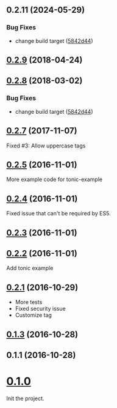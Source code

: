 <a name="0.2.11"></a>
## 0.2.11 (2024-05-29)


### Bug Fixes

* change build target ([5842d44](https://github.com/CedricVerlinden/bbcode-to-react-18/commit/5842d44))



<a name="0.2.9"></a>
## [0.2.9](https://github.com/JimLiu/bbcode-to-react/compare/0.2.8...0.2.9) (2018-04-24)



<a name="0.2.8"></a>
## [0.2.8](https://github.com/JimLiu/bbcode-to-react/compare/0.2.7...0.2.8) (2018-03-02)


### Bug Fixes

* change build target ([5842d44](https://github.com/JimLiu/bbcode-to-react/commit/5842d44))



<a name="0.2.7"></a>
## [0.2.7](https://github.com/JimLiu/bbcode-to-react/compare/0.2.5...0.2.7) (2017-11-07)

Fixed #3: Allow uppercase tags

<a name="0.2.5"></a>
## [0.2.5](https://github.com/JimLiu/bbcode-to-react/compare/0.2.4...v0.2.5) (2016-11-01)

More example code for tonic-example

<a name="0.2.4"></a>
## [0.2.4](https://github.com/JimLiu/bbcode-to-react/compare/0.2.3...v0.2.4) (2016-11-01)
Fixed issue that can't be required by ES5.


<a name="0.2.3"></a>
## [0.2.3](https://github.com/JimLiu/bbcode-to-react/compare/0.2.2...v0.2.3) (2016-11-01)



<a name="0.2.2"></a>
## [0.2.2](https://github.com/JimLiu/bbcode-to-react/compare/0.2.1...v0.2.2) (2016-11-01)
Add tonic example


<a name="0.2.1"></a>
## [0.2.1](https://github.com/JimLiu/bbcode-to-react/compare/0.1.3...v0.2.1) (2016-10-29)

* More tests
* Fixed security issue
* Customize tag


<a name="0.1.3"></a>
## [0.1.3](https://github.com/JimLiu/bbcode-to-react/compare/0.1.1...v0.1.3) (2016-10-28)



<a name="0.1.1"></a>
## 0.1.1 (2016-10-28)



<a name="0.1.0"></a>
# [0.1.0](#)

Init the project.
